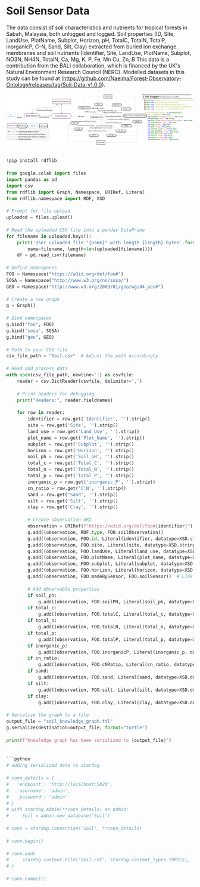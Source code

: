 
# Soil Sensor Data

 The data consist of soil characteristics and nutrients for tropical forests in Sabah, Malaysia, both unlogged and logged. Soil properties (ID, Site, LandUse, PlotName, Subplot, Horizon, pH, TotalC, TotalN, TotalP, inorganicP, C-N, Sand, Silt, Clay) extracted from buried ion exchange membranes and soil nutrients (Identifier, Site, LandUse, PlotName, Subplot, NO3N, NH4N, TotalN, Ca, Mg, K, P, Fe, Mn Cu, Zn, B This data is a contribution from the BALI collaboration, which is financed by the UK's Natural Environment Research Council (NERC).
Modelled datasets in this study can be found at (https://github.com/Naeima/Forest-Observatory-Ontology/releases/tag/Soil-Data-v1.0.0).

![Soil Sensor Data](/img/soil.png)

```python

!pip install rdflib

from google.colab import files
import pandas as pd
import csv
from rdflib import Graph, Namespace, URIRef, Literal
from rdflib.namespace import RDF, XSD

# Prompt for file upload
uploaded = files.upload()

# Read the uploaded CSV file into a pandas DataFrame
for filename in uploaded.keys():
    print('User uploaded file "{name}" with length {length} bytes'.format(
        name=filename, length=len(uploaded[filename])))
    df = pd.read_csv(filename)

# Define namespaces
FOO = Namespace("https://w3id.org/def/foo#")
SOSA = Namespace("http://www.w3.org/ns/sosa/")
GEO = Namespace("http://www.w3.org/2003/01/geo/wgs84_pos#")

# Create a new graph
g = Graph()

# Bind namespaces
g.bind("foo", FOO)
g.bind("sosa", SOSA)
g.bind("geo", GEO)

# Path to your CSV file
csv_file_path = "Soil.csv"  # Adjust the path accordingly

# Read and process data
with open(csv_file_path, newline='') as csvfile:
    reader = csv.DictReader(csvfile, delimiter=',')

    # Print headers for debugging
    print("Headers:", reader.fieldnames)

    for row in reader:
        identifier = row.get('Identifier', '').strip()
        site = row.get('Site', '').strip()
        land_use = row.get('Land_Use', '').strip()
        plot_name = row.get('Plot_Name', '').strip()
        subplot = row.get('Subplot', '').strip()
        horizon = row.get('Horizon', '').strip()
        soil_ph = row.get('Soil_pH', '').strip()
        total_c = row.get('Total_C', '').strip()
        total_n = row.get('Total_N', '').strip()
        total_p = row.get('Total_P', '').strip()
        inorganic_p = row.get('inorganic_P', '').strip()
        cn_ratio = row.get('C:N', '').strip()
        sand = row.get('Sand', '').strip()
        silt = row.get('Silt', '').strip()
        clay = row.get('Clay', '').strip()

        # Create observation URI
        observation = URIRef(f"https://w3id.org/def/foo#{identifier}")
        g.add((observation, RDF.type, FOO.soilObservation))
        g.add((observation, FOO.id, Literal(identifier, datatype=XSD.string)))
        g.add((observation, FOO.site, Literal(site, datatype=XSD.string)))
        g.add((observation, FOO.landUse, Literal(land_use, datatype=XSD.string)))
        g.add((observation, FOO.plotName, Literal(plot_name, datatype=XSD.string)))
        g.add((observation, FOO.subplot, Literal(subplot, datatype=XSD.string)))
        g.add((observation, FOO.horizon, Literal(horizon, datatype=XSD.string)))
        g.add((observation, FOO.madeBySensor, FOO.soilSensor))  # Link sensor to observation

        # Add observable properties
        if soil_ph:
            g.add((observation, FOO.soilPH, Literal(soil_ph, datatype=XSD.double)))
        if total_c:
            g.add((observation, FOO.totalC, Literal(total_c, datatype=XSD.double)))
        if total_n:
            g.add((observation, FOO.totalN, Literal(total_n, datatype=XSD.double)))
        if total_p:
            g.add((observation, FOO.totalP, Literal(total_p, datatype=XSD.double)))
        if inorganic_p:
            g.add((observation, FOO.inorganicP, Literal(inorganic_p, datatype=XSD.double)))
        if cn_ratio:
            g.add((observation, FOO.cNRatio, Literal(cn_ratio, datatype=XSD.double)))
        if sand:
            g.add((observation, FOO.sand, Literal(sand, datatype=XSD.double)))
        if silt:
            g.add((observation, FOO.silt, Literal(silt, datatype=XSD.double)))
        if clay:
            g.add((observation, FOO.clay, Literal(clay, datatype=XSD.double)))

# Serialize the graph to a file
output_file = "soil_knowledge_graph.ttl"
g.serialize(destination=output_file, format="turtle")

print(f"Knowledge graph has been serialized to {output_file}")


```python
# adding serialized data to stardog 

# conn_details = {
#   'endpoint': 'http://localhost:5820',
#   'username': 'admin',
#   'password': 'admin'
# }
# with stardog.Admin(**conn_details) as admin:
#     Soil = admin.new_database('Soil')

# conn = stardog.Connection('Soil', **conn_details)

# conn.begin()

# conn.add(
#     stardog.content.File('Soil.rdf', stardog.content_types.TURTLE),
# )

# conn.commit()
```
